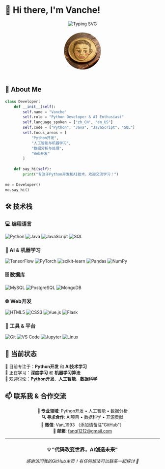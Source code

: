 # 👋 Hi there, I'm Vanche!

<div align="center">
  <img src="https://readme-typing-svg.herokuapp.com?font=Fira+Code&pause=1000&color=2196F3&center=true&vCenter=true&width=435&lines=Python+Developer;Java+%7C+AI+%7C+Machine+Learning;Always+learning+new+things" alt="Typing SVG" />
</div>

<div align="center">
  
  <!-- Personal Logo -->
  <img src="pic001.png" alt="Vanche's Logo" width="120" height="120" style="border-radius: 50%; margin: 20px 0;"/>
  
  <br/>
 
  
</div>

## 🚀 About Me

```python
class Developer:
    def __init__(self):
        self.name = "Vanche"
        self.role = "Python Developer & AI Enthusiast"
        self.language_spoken = ["zh_CN", "en_US"]
        self.code = ["Python", "Java", "JavaScript", "SQL"]
        self.focus_areas = [
            "Python开发",
            "人工智能与机器学习", 
            "数据分析与处理",
            "Web开发"
        ]
        
    def say_hi(self):
        print("专注于Python开发和AI技术，欢迎交流学习！")

me = Developer()
me.say_hi()
```

## 🛠️ 技术栈

### 💻 编程语言
![Python](https://img.shields.io/badge/Python-3776AB?style=for-the-badge&logo=python&logoColor=white)
![Java](https://img.shields.io/badge/Java-ED8B00?style=for-the-badge&logo=java&logoColor=white)
![JavaScript](https://img.shields.io/badge/JavaScript-F7DF1E?style=for-the-badge&logo=javascript&logoColor=black)
![SQL](https://img.shields.io/badge/SQL-336791?style=for-the-badge&logo=postgresql&logoColor=white)

### 🤖 AI & 机器学习
![TensorFlow](https://img.shields.io/badge/TensorFlow-FF6F00?style=for-the-badge&logo=tensorflow&logoColor=white)
![PyTorch](https://img.shields.io/badge/PyTorch-EE4C2C?style=for-the-badge&logo=pytorch&logoColor=white)
![scikit-learn](https://img.shields.io/badge/scikit--learn-F7931E?style=for-the-badge&logo=scikit-learn&logoColor=white)
![Pandas](https://img.shields.io/badge/pandas-150458?style=for-the-badge&logo=pandas&logoColor=white)
![NumPy](https://img.shields.io/badge/numpy-013243?style=for-the-badge&logo=numpy&logoColor=white)

### 🗄️ 数据库
![MySQL](https://img.shields.io/badge/MySQL-00000F?style=for-the-badge&logo=mysql&logoColor=white)
![PostgreSQL](https://img.shields.io/badge/PostgreSQL-316192?style=for-the-badge&logo=postgresql&logoColor=white)
![MongoDB](https://img.shields.io/badge/MongoDB-4EA94B?style=for-the-badge&logo=mongodb&logoColor=white)

### 🌐 Web开发
![HTML5](https://img.shields.io/badge/HTML5-E34F26?style=for-the-badge&logo=html5&logoColor=white)
![CSS3](https://img.shields.io/badge/CSS3-1572B6?style=for-the-badge&logo=css3&logoColor=white)
![Vue.js](https://img.shields.io/badge/Vue.js-35495E?style=for-the-badge&logo=vue.js&logoColor=4FC08D)
![Flask](https://img.shields.io/badge/Flask-000000?style=for-the-badge&logo=flask&logoColor=white)

### 🔧 工具 & 平台
![Git](https://img.shields.io/badge/Git-F05032?style=for-the-badge&logo=git&logoColor=white)
![VS Code](https://img.shields.io/badge/VS_Code-007ACC?style=for-the-badge&logo=visual-studio-code&logoColor=white)
![Jupyter](https://img.shields.io/badge/Jupyter-F37626?style=for-the-badge&logo=jupyter&logoColor=white)
![Linux](https://img.shields.io/badge/Linux-FCC624?style=for-the-badge&logo=linux&logoColor=black)



## 🎵 当前状态

🔭 目前专注于：**Python开发** 和 **AI技术学习**  
🌱 正在学习：**深度学习** 和 **机器学习算法**  
💬 欢迎讨论：**Python开发**、**人工智能**、**数据科学**

## 📫 联系我 & 合作交流

<div align="center">

**💼 专业领域**: Python开发 • 人工智能 • 数据分析  
**🔍 寻求合作**: AI项目 • 数据科学 • 开源贡献  
**💬 微信**: Van_1993 （添加请备注"GitHub"）  
**📧 邮箱**: fanqi1212@gmail.com

</div>

---

<div align="center">
  
### 💡 "代码改变世界，AI创造未来"

*感谢访问我的GitHub主页！有任何想法可以联系一起探讨 🚀*

</div>